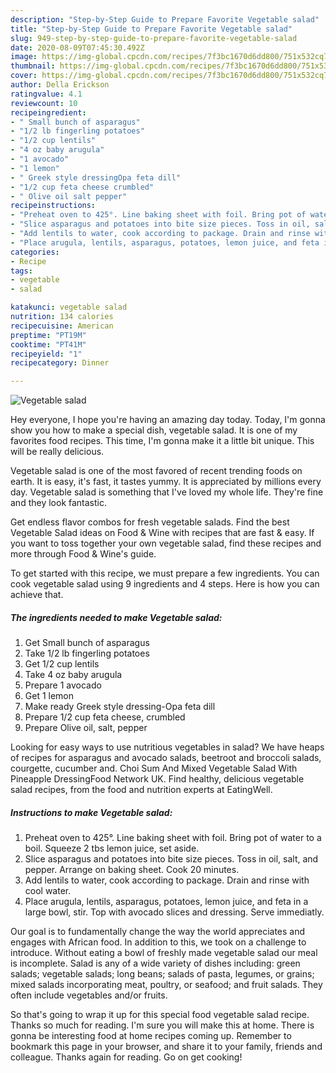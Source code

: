 ```yaml
---
description: "Step-by-Step Guide to Prepare Favorite Vegetable salad"
title: "Step-by-Step Guide to Prepare Favorite Vegetable salad"
slug: 949-step-by-step-guide-to-prepare-favorite-vegetable-salad
date: 2020-08-09T07:45:30.492Z
image: https://img-global.cpcdn.com/recipes/7f3bc1670d6dd800/751x532cq70/vegetable-salad-recipe-main-photo.jpg
thumbnail: https://img-global.cpcdn.com/recipes/7f3bc1670d6dd800/751x532cq70/vegetable-salad-recipe-main-photo.jpg
cover: https://img-global.cpcdn.com/recipes/7f3bc1670d6dd800/751x532cq70/vegetable-salad-recipe-main-photo.jpg
author: Della Erickson
ratingvalue: 4.1
reviewcount: 10
recipeingredient:
- " Small bunch of asparagus"
- "1/2 lb fingerling potatoes"
- "1/2 cup lentils"
- "4 oz baby arugula"
- "1 avocado"
- "1 lemon"
- " Greek style dressingOpa feta dill"
- "1/2 cup feta cheese crumbled"
- " Olive oil salt pepper"
recipeinstructions:
- "Preheat oven to 425°. Line baking sheet with foil. Bring pot of water to a boil. Squeeze 2 tbs lemon juice, set aside."
- "Slice asparagus and potatoes into bite size pieces. Toss in oil, salt, and pepper. Arrange on baking sheet. Cook 20 minutes."
- "Add lentils to water, cook according to package. Drain and rinse with cool water."
- "Place arugula, lentils, asparagus, potatoes, lemon juice, and feta in a large bowl, stir. Top with avocado slices and dressing. Serve immediatly."
categories:
- Recipe
tags:
- vegetable
- salad

katakunci: vegetable salad 
nutrition: 134 calories
recipecuisine: American
preptime: "PT19M"
cooktime: "PT41M"
recipeyield: "1"
recipecategory: Dinner

---
```



![Vegetable salad](https://img-global.cpcdn.com/recipes/7f3bc1670d6dd800/751x532cq70/vegetable-salad-recipe-main-photo.jpg)

Hey everyone, I hope you're having an amazing day today. Today, I'm gonna show you how to make a special dish, vegetable salad. It is one of my favorites food recipes. This time, I'm gonna make it a little bit unique. This will be really delicious.

Vegetable salad is one of the most favored of recent trending foods on earth. It is easy, it's fast, it tastes yummy. It is appreciated by millions every day. Vegetable salad is something that I've loved my whole life. They're fine and they look fantastic.

Get endless flavor combos for fresh vegetable salads. Find the best Vegetable Salad ideas on Food &amp; Wine with recipes that are fast &amp; easy. If you want to toss together your own vegetable salad, find these recipes and more through Food &amp; Wine&#39;s guide.


To get started with this recipe, we must prepare a few ingredients. You can cook vegetable salad using 9 ingredients and 4 steps. Here is how you can achieve that.

<!--inarticleads1-->

##### The ingredients needed to make Vegetable salad:

1. Get  Small bunch of asparagus
1. Take 1/2 lb fingerling potatoes
1. Get 1/2 cup lentils
1. Take 4 oz baby arugula
1. Prepare 1 avocado
1. Get 1 lemon
1. Make ready  Greek style dressing-Opa feta dill
1. Prepare 1/2 cup feta cheese, crumbled
1. Prepare  Olive oil, salt, pepper


Looking for easy ways to use nutritious vegetables in salad? We have heaps of recipes for asparagus and avocado salads, beetroot and broccoli salads, courgette, cucumber and. Choi Sum And Mixed Vegetable Salad With Pineapple DressingFood Network UK. Find healthy, delicious vegetable salad recipes, from the food and nutrition experts at EatingWell. 

<!--inarticleads2-->

##### Instructions to make Vegetable salad:

1. Preheat oven to 425°. Line baking sheet with foil. Bring pot of water to a boil. Squeeze 2 tbs lemon juice, set aside.
1. Slice asparagus and potatoes into bite size pieces. Toss in oil, salt, and pepper. Arrange on baking sheet. Cook 20 minutes.
1. Add lentils to water, cook according to package. Drain and rinse with cool water.
1. Place arugula, lentils, asparagus, potatoes, lemon juice, and feta in a large bowl, stir. Top with avocado slices and dressing. Serve immediatly.


Our goal is to fundamentally change the way the world appreciates and engages with African food. In addition to this, we took on a challenge to introduce. Without eating a bowl of freshly made vegetable salad our meal is incomplete. Salad is any of a wide variety of dishes including: green salads; vegetable salads; long beans; salads of pasta, legumes, or grains; mixed salads incorporating meat, poultry, or seafood; and fruit salads. They often include vegetables and/or fruits. 

So that's going to wrap it up for this special food vegetable salad recipe. Thanks so much for reading. I'm sure you will make this at home. There is gonna be interesting food at home recipes coming up. Remember to bookmark this page in your browser, and share it to your family, friends and colleague. Thanks again for reading. Go on get cooking!
